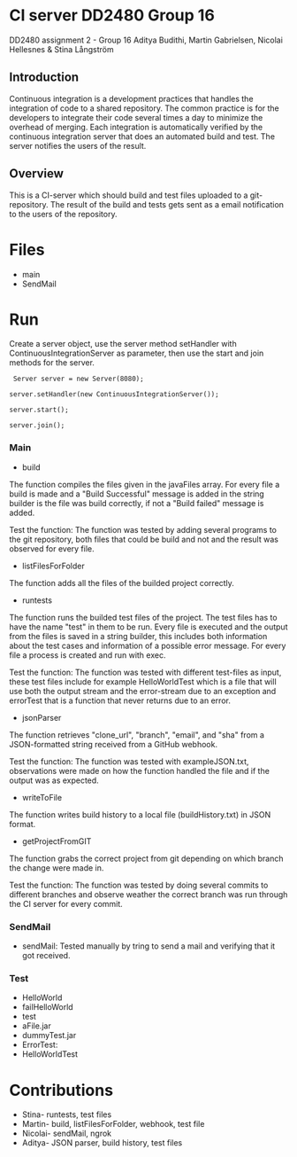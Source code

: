 # CI server DD2480 Group 16

DD2480 assignment 2 - Group 16 Aditya Budithi, Martin Gabrielsen, Nicolai Hellesnes & Stina Långström

## Introduction

Continuous integration is a development practices that handles the integration of code to a shared repository. The common practice is for the developers to integrate their code several times a day to minimize the overhead of merging. Each integration is automatically verified by the continuous integration server that does an automated build and test. The server notifies the users of the result.

## Overview

This is a CI-server which should build and test files uploaded to a git-repository. The result of the build and tests gets sent as a email notification to the users of the repository.

# Files

 - main
 - SendMail

# Run

Create a server object, use the server method setHandler with ContinuousIntegrationServer as parameter, then use the start and join methods for the server.

` Server server = new Server(8080);`

`server.setHandler(new ContinuousIntegrationServer());`

`server.start();`
        
`server.join(); `

### Main

- build

The function compiles the files given in the javaFiles array. For every file a build is made and a "Build Successful" message is added in the string builder is the file was build correctly, if not a "Build failed" message is added.

Test the function: The function was tested by adding several programs to the git repository, both files that could be build and not and the result was observed for every file.

- listFilesForFolder

The function adds all the files of the builded project correctly.

- runtests

The function runs the builded test files of the project. The test files has to have the name "test" in them to be run. Every file is executed and the output from the files is saved in a string builder, this includes both information about the test cases and information of a possible error message. For every file a process is created and run with exec.

Test the function: The function was tested with different test-files as input, these test files include for example HelloWorldTest which is a file that will use both the output stream and the error-stream due to an exception and errorTest that is a function that never returns due to an error. 
- jsonParser

The function retrieves "clone_url", "branch", "email", and "sha" from a JSON-formatted string received from a GitHub webhook.

Test the function: The function was tested with exampleJSON.txt, observations were made on how the function handled the file and if the output was as expected.
- writeToFile

The function writes build history to a local file (buildHistory.txt) in JSON format.

- getProjectFromGIT

The function grabs the correct project from git depending on which branch the change were made in.

Test the function: The function was tested by doing several commits to different branches and observe weather the correct branch was run through the CI server for every commit.

### SendMail

- sendMail: Tested manually by tring to send a mail and verifying that it got received.

### Test

- HelloWorld
- failHelloWorld
- test
- aFile.jar
- dummyTest.jar
- ErrorTest: 
- HelloWorldTest

# Contributions

 - Stina- runtests, test files
 - Martin- build, listFilesForFolder, webhook, test file
 - Nicolai- sendMail, ngrok
 - Aditya- JSON parser, build history, test files
